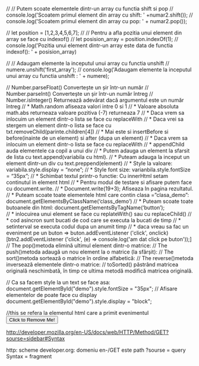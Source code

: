 


// // Putem scoate elementele dintr-un array cu functia shift si pop
// console.log('Scoatem primul element din array cu shift: ' +numar2.shift());
// console.log('Scoatem primul element din array cu pop: ' + numar2.pop());

// let position = [1,2,3,4,5,6,7];
// // Pentru a afla pozitia unui element din array se face cu indexof()
// let posision_array = position.indexOf(1);
// console.log('Pozitia unui element dintr-un array este data de functia indexof(): ' + posision_array)

// // Adaugam elemente la inceputul unui array cu functia unshift
// numere.unshift('first_array');
// console.log('Adaugam elemente la inceputul unui array cu functia unshift : ' + numere);


// Number.parseFloat() 	Convertește un șir într-un număr 
// Number.parseInt() 	Convertește un șir într-un număr întreg 
// Number.isInteger() 	Returnează adevărat dacă argumentul este un număr întreg 
// * Math.random afiseaza valori intre 0 si 1
// * Valoare absoluta math.abs returneaza valoare pozitiva (-7) returneaza 7
// * Daca vrem sa inlocuim un element dintr-o lista se face cu replaceWith
// * Daca vrei sa stergem un element dintr-o lista se face cu txt.removeChild(parinte.children[4])
// * Mai este si insertBefore si before(inainte de un element) si after (dupa un element)
// * Daca vrem sa inlocuim un element dintr-o lista se face cu replaceWith
// * appendChild auda elementele ca copil a unui div
// * Putem adauga un element la sfarsit de lista cu text.append(variabila cu html).
// * Puteam adauga la inceput un element dintr-un div cu text.preppend(element)
// * Style la valoare: variabila.style.display = “none”;
// * Style font size: varianbila.style.fontSize = “35px”;
// * Schimbat textul printr-o functie: Cu innerHtml setam continutul in element html
// * Pentru modul de testare si afisare putem face cu document.write.
// * Document.write(19+3); Afiseaza In pagina rezultatul.
// * Puteam scoate toate elementele html care contin clasa =”clasa_demo”: document.getElementsByClassName(‘class_demo’)	
// * Puteam scoate toate butoanele din html: document.getElementsByTagName(‘button’);	
// * inlocuirea unui element se face cu replateWith() sau cu replaceChild()
// * cod asincron sunt bucati de cod care se executa la bucati de timp
// * setinterval se executa codul dupa un anumit timp
// * daca vreau sa fac un eveniment pe un buton => buton.addEventListener ('click', onclick) [btn2.addEventListener ('click', (e) => console.log('am dat click pe buton'));]
// The pop()metoda elimină ultimul element dintr-o matrice: 
// The push()metoda adaugă un nou element la o matrice (la sfârșit): 
// The sort()metoda sortează o matrice în ordine alfabetică: 
// The reverse()metoda inversează elementele dintr-o matrice:
// toSorted() păstrând matricea originală neschimbată, în timp ce ultima metodă modifică matricea originală. 


// Ca sa facem style la un text se face asa:
document.getElementById("demo").style.fontSize = "35px"; 
// Afisare elementelor de poate face cu display
document.getElementById("demo").style.display = "block"; 





//this se refera la elementul html care a primit evenimentul
<button onclick="this.style.display='none'">
Click to Remove Me!
</button> 




http://developer.mozilla.org/en-US/docs/web/HTTP/Method/GET?sourse=sidebar#Syntax


http: scheme
developer.org: domeniu
en-/GET este path
?sourse = query
Syntax  = fragment